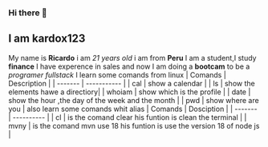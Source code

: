 ### Hi there 👋
## I am kardox123
My name is **Ricardo** i am *21 years old* i am from **Peru**
I am a student,I study **finance** 
I have experence in sales and now I am doing a **bootcam** to be a *programer fullstack*
I learn some comands from linux
| Comands | Description |
| ------- | ----------- |
|  cal    |  show a calendar |
|   ls    |  show the elements hawe a directiory|
| whoiam  | show which is the profile |
| date    | show the hour ,the day of the week and the month |
|   pwd   | show where are you |
also learn some comands whit alias
| Comands |  Dosciption |
| ------- |  ---------- |
| cl |  is the comand clear his funtion is clean the terminal |
| mvny | is the comand mvn use 18 his funtion is use the version 18 of node js |
 


<!--
**kardox123/kardox123** is a ✨ _special_ ✨ repository because its `README.md` (this file) appears on your GitHub profile.

Here are some ideas to get you started:

- 🔭 I’m currently working on ...
- 🌱 I’m currently learning ...
- 👯 I’m looking to collaborate on ...
- 🤔 I’m looking for help with ...
- 💬 Ask me about ...
- 📫 How to reach me: ...
- 😄 Pronouns: ...
- ⚡ Fun fact: ...
-->
